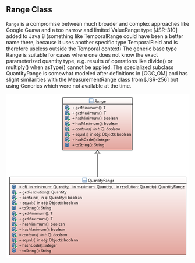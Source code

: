 
## Range Class
<code>Range</code> is a compromise between much broader and complex approaches like Google Guava and a too narrow and limited ValueRange type [JSR-310] added to Java 8 (something like TemporalRange could have been a better name there, because it uses another specific type TemporalField and is therefore useless outside the Temporal context) The generic base type Range is suitable for cases where one does not know the exact parameterized quantity type, e.g. results of operations like divide() or multiply() when asType() cannot be applied.
The specialized subclass QuantityRange is somewhat modeled after definitions in [OGC_OM] and has slight similarities with the MeasurementRange class from [JSR-256] but using Generics which were not available at the time.

![](image09.png)

